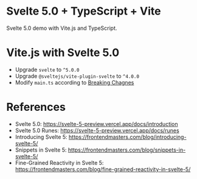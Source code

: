 Svelte 5.0 + TypeScript + Vite
=========================

Svelte 5.0 demo with Vite.js and TypeScript.

# Vite.js with Svelte 5.0

- Upgrade `svelte` to `^5.0.0`
- Upgrade `@sveltejs/vite-plugin-svelte` to `^4.0.0`
- Modify `main.ts` according to [Breaking Chagnes](https://svelte-5-preview.vercel.app/docs/breaking-changes)

# References

* Svelte 5.0: https://svelte-5-preview.vercel.app/docs/introduction
* Svelte 5.0 Runes: https://svelte-5-preview.vercel.app/docs/runes
* Introducing Svelte 5: https://frontendmasters.com/blog/introducing-svelte-5/
* Snippets in Svelte 5: https://frontendmasters.com/blog/snippets-in-svelte-5/
* Fine-Grained Reactivity in Svelte 5: https://frontendmasters.com/blog/fine-grained-reactivity-in-svelte-5/
